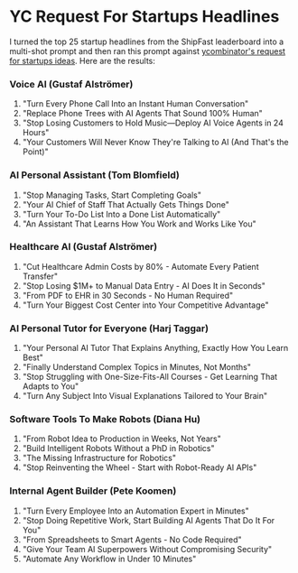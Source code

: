 # YC Request For Startups Headlines

I turned the top 25 startup headlines from the ShipFast leaderboard into a multi-shot prompt and then ran this prompt against [ycombinator's request for startups ideas](https://www.ycombinator.com/rfs). Here are the results:

### Voice AI (Gustaf Alströmer)
1. "Turn Every Phone Call Into an Instant Human Conversation"
2. "Replace Phone Trees with AI Agents That Sound 100% Human"
3. "Stop Losing Customers to Hold Music—Deploy AI Voice Agents in 24 Hours"
4. "Your Customers Will Never Know They're Talking to AI (And That's the Point)"

### AI Personal Assistant (Tom Blomfield)
1. "Stop Managing Tasks, Start Completing Goals"
2. "Your AI Chief of Staff That Actually Gets Things Done"
3. "Turn Your To-Do List Into a Done List Automatically"
4. "An Assistant That Learns How You Work and Works Like You"

### Healthcare AI (Gustaf Alströmer)
1. "Cut Healthcare Admin Costs by 80% - Automate Every Patient Transfer"
2. "Stop Losing $1M+ to Manual Data Entry - AI Does It in Seconds"
3. "From PDF to EHR in 30 Seconds - No Human Required"
4. "Turn Your Biggest Cost Center into Your Competitive Advantage"

### AI Personal Tutor for Everyone (Harj Taggar)
1. "Your Personal AI Tutor That Explains Anything, Exactly How You Learn Best"
2. "Finally Understand Complex Topics in Minutes, Not Months"
3. "Stop Struggling with One-Size-Fits-All Courses - Get Learning That Adapts to You"
4. "Turn Any Subject Into Visual Explanations Tailored to Your Brain"

### Software Tools To Make Robots (Diana Hu)
1. "From Robot Idea to Production in Weeks, Not Years"
2. "Build Intelligent Robots Without a PhD in Robotics"
3. "The Missing Infrastructure for Robotics"
4. "Stop Reinventing the Wheel - Start with Robot-Ready AI APIs"

### Internal Agent Builder (Pete Koomen)
1. "Turn Every Employee Into an Automation Expert in Minutes"
2. "Stop Doing Repetitive Work, Start Building AI Agents That Do It For You"
3. "From Spreadsheets to Smart Agents - No Code Required"
4. "Give Your Team AI Superpowers Without Compromising Security"
5. "Automate Any Workflow in Under 10 Minutes"